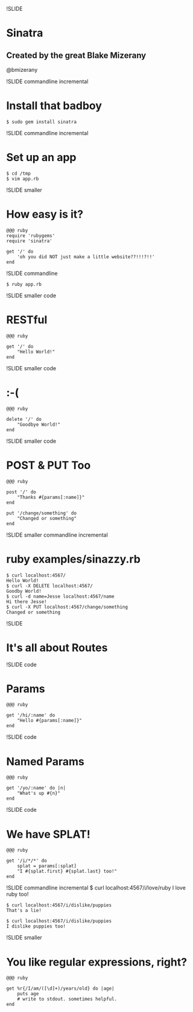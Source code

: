!SLIDE
# Sinatra #
## Created by the great Blake Mizerany ##
@bmizerany

!SLIDE commandline incremental
# Install that badboy #

    $ sudo gem install sinatra

!SLIDE commandline incremental
# Set up an app #

    $ cd /tmp
    $ vim app.rb

!SLIDE smaller
# How easy is it?
    @@@ ruby
    require 'rubygems'
    require 'sinatra'

    get '/' do
        'oh you did NOT just make a little website??!!!?!!'
    end

!SLIDE commandline

    $ ruby app.rb


!SLIDE smaller code
# RESTful
    @@@ ruby

    get '/' do
        "Hello World!"
    end
!SLIDE smaller code
# :-(
    @@@ ruby

    delete '/' do
        "Goodbye World!"
    end

!SLIDE smaller code
# POST & PUT Too
    @@@ ruby

    post '/' do
        "Thanks #{params[:name]}"
    end

    put '/change/something' do
        "Changed or something"
    end

!SLIDE smaller commandline incremental
# ruby examples/sinazzy.rb #
    $ curl localhost:4567/
    Hello World!
    $ curl -X DELETE localhost:4567/
    Goodby World!
    $ curl -d name=Jesse localhost:4567/name
    Hi there Jesse!
    $ curl -X PUT localhost:4567/change/something
    Changed or something

!SLIDE
# It's all about Routes #

!SLIDE code
# Params #

    @@@ ruby

    get '/hi/:name' do
        "Hello #{params[:name]}"
    end

!SLIDE code
# Named Params #

    @@@ ruby

    get '/yo/:name' do |n|
        "What's up #{n}"
    end

!SLIDE code
# We have SPLAT! #
    @@@ ruby

    get '/i/*/*' do
        splat = params[:splat]
        "I #{splat.first} #{splat.last} too!"
    end

!SLIDE commandline incremental
    $ curl localhost:4567/i/love/ruby
    I love ruby too!

    $ curl localhost:4567/i/dislike/puppies
    That's a lie!

    $ curl localhost:4567/i/dislike/puppies
    I dislike puppies too!

!SLIDE smaller
# You like regular expressions, right? #

    @@@ ruby

    get %r{/I/am/([\d]+)/years/old} do |age|
        puts age
        # write to stdout. sometimes helpful.
    end


